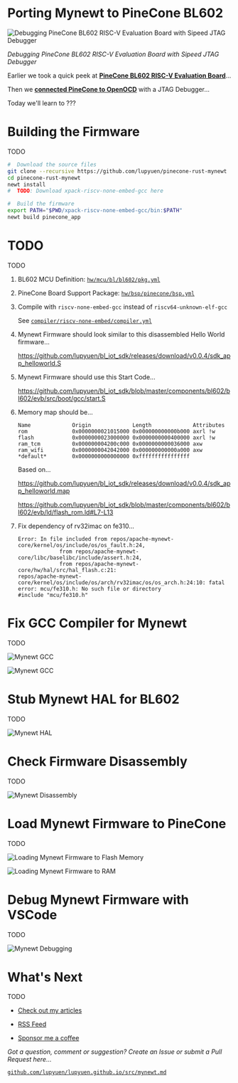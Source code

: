 # Porting Mynewt to PineCone BL602

![Debugging PineCone BL602 RISC-V Evaluation Board with Sipeed JTAG Debugger](https://lupyuen.github.io/images/mynewt-title.jpg)

_Debugging PineCone BL602 RISC-V Evaluation Board with Sipeed JTAG Debugger_

Earlier we took a quick peek at [__PineCone BL602 RISC-V Evaluation Board__](https://lupyuen.github.io/articles/pinecone)...

Then we [__connected PineCone to OpenOCD__](https://lupyuen.github.io/articles/openocd) with a JTAG Debugger...

Today we'll learn to ???

# Building the Firmware

TODO

```bash
#  Download the source files
git clone --recursive https://github.com/lupyuen/pinecone-rust-mynewt
cd pinecone-rust-mynewt
newt install
#  TODO: Download xpack-riscv-none-embed-gcc here

#  Build the firmware
export PATH="$PWD/xpack-riscv-none-embed-gcc/bin:$PATH"
newt build pinecone_app
```

#  TODO

TODO

1.  BL602 MCU Definition: [`hw/mcu/bl/bl602/pkg.yml`](hw/mcu/bl/bl602/pkg.yml)

1.  PineCone Board Support Package: [`hw/bsp/pinecone/bsp.yml`](hw/bsp/pinecone/bsp.yml)

1.  Compile with `riscv-none-embed-gcc` instead of `riscv64-unknown-elf-gcc`

    See [`compiler/riscv-none-embed/compiler.yml`](compiler/riscv-none-embed/compiler.yml)

1.  Mynewt Firmware should look similar to this disassembled Hello World firmware...

    https://github.com/lupyuen/bl_iot_sdk/releases/download/v0.0.4/sdk_app_helloworld.S

1.  Mynewt Firmware should use this Start Code...

    https://github.com/lupyuen/bl_iot_sdk/blob/master/components/bl602/bl602/evb/src/boot/gcc/start.S

1.  Memory map should be...

    ```
    Name             Origin             Length             Attributes
    rom              0x0000000021015000 0x000000000000b000 axrl !w
    flash            0x0000000023000000 0x0000000000400000 axrl !w
    ram_tcm          0x000000004200c000 0x0000000000036000 axw
    ram_wifi         0x0000000042042000 0x000000000000a000 axw
    *default*        0x0000000000000000 0xffffffffffffffff
    ```

    Based on...
    
    https://github.com/lupyuen/bl_iot_sdk/releases/download/v0.0.4/sdk_app_helloworld.map

    https://github.com/lupyuen/bl_iot_sdk/blob/master/components/bl602/bl602/evb/ld/flash_rom.ld#L7-L13

1.  Fix dependency of rv32imac on fe310...

    ```
    Error: In file included from repos/apache-mynewt-core/kernel/os/include/os/os_fault.h:24,
                 from repos/apache-mynewt-core/libc/baselibc/include/assert.h:24,
                 from repos/apache-mynewt-core/hw/hal/src/hal_flash.c:21:
    repos/apache-mynewt-core/kernel/os/include/os/arch/rv32imac/os/os_arch.h:24:10: fatal error: mcu/fe310.h: No such file or directory
    #include "mcu/fe310.h"
    ```

# Fix GCC Compiler for Mynewt

TODO

![Mynewt GCC](https://lupyuen.github.io/images/mynewt-gcc.png)

![Mynewt GCC](https://lupyuen.github.io/images/mynewt-gcc2.png)

# Stub Mynewt HAL for BL602

TODO

![Mynewt HAL](https://lupyuen.github.io/images/mynewt-hal.png)

# Check Firmware Disassembly

TODO

![Mynewt Disassembly](https://lupyuen.github.io/images/mynewt-disassembly.png)

# Load Mynewt Firmware to PineCone

TODO

![Loading Mynewt Firmware to Flash Memory](https://lupyuen.github.io/images/mynewt-flash.png)

![Loading Mynewt Firmware to RAM](https://lupyuen.github.io/images/mynewt-ram.png)

# Debug Mynewt Firmware with VSCode

TODO

![Mynewt Debugging](https://lupyuen.github.io/images/mynewt-debug.png)

# What's Next

TODO

-   [Check out my articles](https://lupyuen.github.io)

-   [RSS Feed](https://lupyuen.github.io/rss.xml)

-   [Sponsor me a coffee](https://github.com/sponsors/lupyuen)

_Got a question, comment or suggestion? Create an Issue or submit a Pull Request here..._

[`github.com/lupyuen/lupyuen.github.io/src/mynewt.md`](https://github.com/lupyuen/lupyuen.github.io/blob/master/src/mynewt.md)
